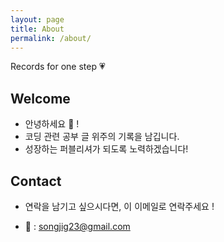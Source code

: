 ```yaml
---
layout: page
title: About
permalink: /about/
---
```


Records for one step 💗


## Welcome

- 안녕하세요 👋 !
- 코딩 관련 공부 글 위주의 기록을 남깁니다.
- 성장하는 퍼블리셔가 되도록 노력하겠습니다!


## Contact

- 연락을 남기고 싶으시다면, 이 이메일로 연락주세요 !

-  📩 : songjig23@gmail.com
